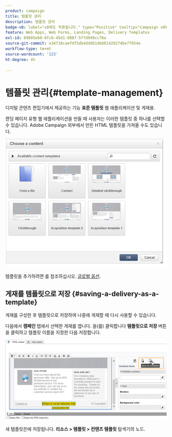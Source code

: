 ```yaml
---
product: campaign
title: 템플릿 관리
description: 템플릿 관리
badge-v8: label="v8에도 적용됩니다." type="Positive" tooltip="Campaign v8에도 적용됩니다."
feature: Web Apps, Web Forms, Landing Pages, Delivery Templates
exl-id: 69805e60-8fc6-45d1-9087-5f7d949cc76a
source-git-commit: e34718caefdf5db4ddd61db601420274be77054e
workflow-type: tm+mt
source-wordcount: '123'
ht-degree: 4%

---
```


# 템플릿 관리{#template-management}



디지털 콘텐츠 편집기에서 제공하는 기능 **표준 템플릿** 웹 애플리케이션 및 게재용.

랜딩 페이지 유형 웹 애플리케이션을 만들 때 사용자는 이러한 템플릿 중 하나를 선택할 수 있습니다. Adobe Campaign 외부에서 만든 HTML 템플릿을 가져올 수도 있습니다.

![](assets/dce_popup_templatechoice.png)

템플릿을 추가하려면 를 참조하십시오. [글로벌 옵션](content-editor-interface.md#global-options).

## 게재를 템플릿으로 저장 {#saving-a-delivery-as-a-template}

게재를 구성한 후 템플릿으로 저장하여 나중에 게재할 때 다시 사용할 수 있습니다.

다음에서 **캠페인** 탭에서 선택한 게재를 엽니다. 을(를) 클릭합니다 **템플릿으로 저장** 버튼을 클릭하고 템플릿 이름을 지정한 다음 저장합니다.

![](assets/dce_save_model.png)

새 템플릿은에 저장됩니다. **리소스 > 템플릿 > 컨텐츠 템플릿** 탐색기의 노드.
